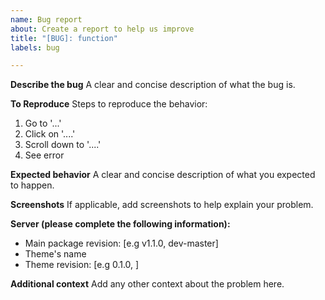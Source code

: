 ```yaml
---
name: Bug report
about: Create a report to help us improve
title: "[BUG]: function"
labels: bug

---
```


**Describe the bug**
A clear and concise description of what the bug is.

**To Reproduce**
Steps to reproduce the behavior:
1. Go to '...'
2. Click on '....'
3. Scroll down to '....'
4. See error

**Expected behavior**
A clear and concise description of what you expected to happen.

**Screenshots**
If applicable, add screenshots to help explain your problem.

**Server (please complete the following information):**
 - Main package revision: [e.g v1.1.0, dev-master]
 - Theme's name 
 - Theme revision: [e.g 0.1.0, ]

**Additional context**
Add any other context about the problem here.